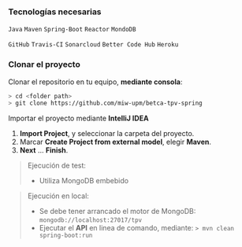 ### Tecnologías necesarias
`Java` `Maven` `Spring-Boot` `Reactor` `MondoDB`

`GitHub` `Travis-CI` `Sonarcloud` `Better Code Hub` `Heroku`

### Clonar el proyecto
 Clonar el repositorio en tu equipo, **mediante consola**:
```sh
> cd <folder path>
> git clone https://github.com/miw-upm/betca-tpv-spring
```
Importar el proyecto mediante **IntelliJ IDEA**
1. **Import Project**, y seleccionar la carpeta del proyecto.
1. Marcar **Create Project from external model**, elegir **Maven**.
1. **Next** … **Finish**.

> Ejecución de test:
> * Utiliza MongoDB embebido
 
> Ejecución en local:
> * Se debe tener arrancado el motor de MongoDB: `mongodb://localhost:27017/tpv`  
> * Ejecutar el **API** en linea de comando, mediante: `> mvn clean spring-boot:run`  







